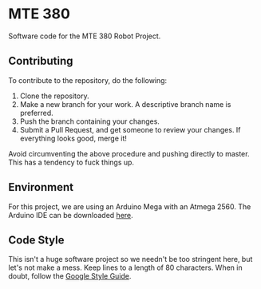 # MTE 380
Software code for the MTE 380 Robot Project.

## Contributing
To contribute to the repository, do the following:
1. Clone the repository.
2. Make a new branch for your work. A descriptive branch name is preferred.
3. Push the branch containing your changes.
4. Submit a Pull Request, and get someone to review your changes. If everything
   looks good, merge it!

Avoid circumventing the above procedure and pushing directly to master. This
has a tendency to fuck things up.

## Environment
For this project, we are using an Arduino Mega with an Atmega 2560. The Arduino
IDE can be downloaded [here](https://www.arduino.cc/en/Main/Software).

## Code Style
This isn't a huge software project so we needn't be too stringent here, but
let's not make a mess. Keep lines to a length of 80 characters. When in doubt,
follow the
[Google Style Guide](https://google.github.io/styleguide/cppguide.html).

